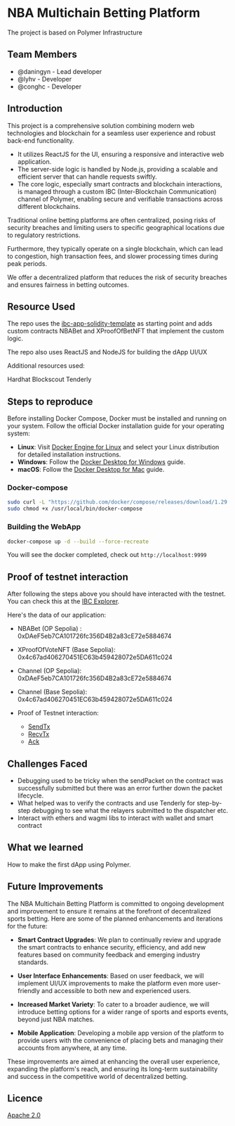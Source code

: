 # NBA Multichain Betting Platform

The project is based on Polymer Infrastructure

## Team Members

- @daningyn - Lead developer
- @lyhv - Developer
- @conghc - Developer

## Introduction

This project is a comprehensive solution combining modern web technologies and blockchain for a seamless user experience and robust back-end functionality.
- It utilizes ReactJS for the UI, ensuring a responsive and interactive web application.
- The server-side logic is handled by Node.js, providing a scalable and efficient server that can handle requests swiftly.
- The core logic, especially smart contracts and blockchain interactions, is managed through a custom IBC (Inter-Blockchain Communication) channel of Polymer, enabling secure and verifiable transactions across different blockchains.

Traditional online betting platforms are often centralized, posing risks of security breaches and limiting users to specific geographical locations due to regulatory restrictions. 

Furthermore, they typically operate on a single blockchain, which can lead to congestion, high transaction fees, and slower processing times during peak periods.

We offer a decentralized platform that reduces the risk of security breaches and ensures fairness in betting outcomes.

## Resource Used

The repo uses the [ibc-app-solidity-template](https://github.com/open-ibc/ibc-app-solidity-template) as starting point and adds custom contracts NBABet and XProofOfBetNFT that implement the custom logic.

The repo also uses ReactJS and NodeJS for building the dApp UI/UX

Additional resources used:

Hardhat
Blockscout
Tenderly

## Steps to reproduce

Before installing Docker Compose, Docker must be installed and running on your system. Follow the official Docker installation guide for your operating system:

- **Linux**: Visit [Docker Engine for Linux](https://docs.docker.com/engine/install/#server) and select your Linux distribution for detailed installation instructions.
- **Windows**: Follow the [Docker Desktop for Windows](https://docs.docker.com/desktop/windows/install/) guide.
- **macOS**: Follow the [Docker Desktop for Mac](https://docs.docker.com/desktop/mac/install/) guide.

### Docker-compose

```bash
sudo curl -L "https://github.com/docker/compose/releases/download/1.29.2/docker-compose-$(uname -s)-$(uname -m)" -o /usr/local/bin/docker-compose
sudo chmod +x /usr/local/bin/docker-compose
```

### Building the WebApp

```bash
docker-compose up -d --build --force-recreate
```
You will see the docker completed, check out `http://localhost:9999`

## Proof of testnet interaction

After following the steps above you should have interacted with the testnet. You can check this at the [IBC Explorer](https://explorer.ethdenver.testnet.polymer.zone/).

Here's the data of our application:

- NBABet (OP Sepolia) : 0xDAeF5eb7CA101726fc356D4B2a83cE72e5884674
- XProofOfVoteNFT (Base Sepolia): 0x4c67ad406270451EC63b459428072e5DA611c024
- Channel (OP Sepolia): 0xDAeF5eb7CA101726fc356D4B2a83cE72e5884674
- Channel (Base Sepolia): 0x4c67ad406270451EC63b459428072e5DA611c024

- Proof of Testnet interaction:
    - [SendTx](https://optimism-sepolia.blockscout.com/tx/0xe47ab95df538881160e9b31e4b378cc43ad2ebe3d4ff272107e98a25d7fdc341)
    - [RecvTx](https://base-sepolia.blockscout.com/tx/0x23dc3d5ce878e3d0269e20c3425238868d44377f083975d1b05855e341ed5d19)
    - [Ack](https://base-sepolia.blockscout.com/tx/0x23dc3d5ce878e3d0269e20c3425238868d44377f083975d1b05855e341ed5d19)

## Challenges Faced

- Debugging used to be tricky when the sendPacket on the contract was successfully submitted but there was an error further down the packet lifecycle.
- What helped was to verify the contracts and use Tenderly for step-by-step debugging to see what the relayers submitted to the dispatcher etc.
- Interact with ethers and wagmi libs to interact with wallet and smart contract

## What we learned

How to make the first dApp using Polymer.

## Future Improvements

The NBA Multichain Betting Platform is committed to ongoing development and improvement to ensure it remains at the forefront of decentralized sports betting. Here are some of the planned enhancements and iterations for the future:

- **Smart Contract Upgrades**: We plan to continually review and upgrade the smart contracts to enhance security, efficiency, and add new features based on community feedback and emerging industry standards.

- **User Interface Enhancements**: Based on user feedback, we will implement UI/UX improvements to make the platform even more user-friendly and accessible to both new and experienced users.

- **Increased Market Variety**: To cater to a broader audience, we will introduce betting options for a wider range of sports and esports events, beyond just NBA matches.

- **Mobile Application**: Developing a mobile app version of the platform to provide users with the convenience of placing bets and managing their accounts from anywhere, at any time.

These improvements are aimed at enhancing the overall user experience, expanding the platform's reach, and ensuring its long-term sustainability and success in the competitive world of decentralized betting.

## Licence

[Apache 2.0](LICENSE)
